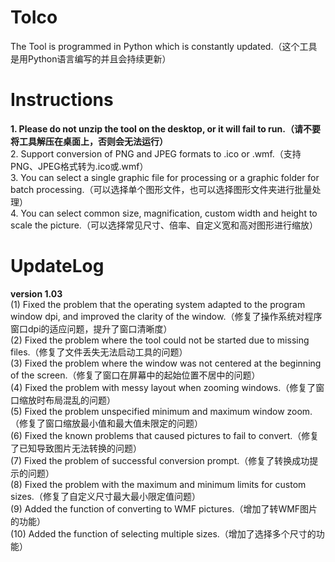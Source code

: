 # ToIco
The Tool is programmed in Python which is constantly updated.（这个工具是用Python语言编写的并且会持续更新）
# Instructions
**1. Please do not unzip the tool on the desktop, or it will fail to run.（请不要将工具解压在桌面上，否则会无法运行）**<br>
2. Support conversion of PNG and JPEG formats to .ico or .wmf.（支持PNG、JPEG格式转为.ico或.wmf）<br>
3. You can select a single graphic file for processing or a graphic folder for batch processing.（可以选择单个图形文件，也可以选择图形文件夹进行批量处理）<br>
4. You can select common size, magnification, custom width and height to scale the picture.（可以选择常见尺寸、倍率、自定义宽和高对图形进行缩放）<br>
# UpdateLog
**version 1.03**<br>
(1) Fixed the problem that the operating system adapted to the program window dpi, and improved the clarity of the window.（修复了操作系统对程序窗口dpi的适应问题，提升了窗口清晰度）<br>
(2) Fixed the problem where the tool could not be started due to missing files.（修复了文件丢失无法启动工具的问题）<br>
(3) Fixed the problem where the window was not centered at the beginning of the screen.（修复了窗口在屏幕中的起始位置不居中的问题）<br>
(4) Fixed the problem with messy layout when zooming windows.（修复了窗口缩放时布局混乱的问题）<br>
(5) Fixed the problem unspecified minimum and maximum window zoom.（修复了窗口缩放最小值和最大值未限定的问题）<br>
(6) Fixed the known problems that caused pictures to fail to convert.（修复了已知导致图片无法转换的问题）<br>
(7) Fixed the problem of successful conversion prompt.（修复了转换成功提示的问题） <br>
(8) Fixed the problem with the maximum and minimum limits for custom sizes.（修复了自定义尺寸最大最小限定值问题）<br>
(9) Added the function of converting to WMF pictures.（增加了转WMF图片的功能）<br>
(10) Added the function of selecting multiple sizes.（增加了选择多个尺寸的功能）
